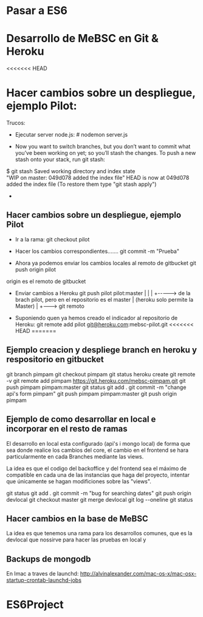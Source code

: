 
Pasar a ES6
===========











Desarrollo de MeBSC en Git & Heroku
====================================
<<<<<<< HEAD

Hacer cambios sobre un despliegue, ejemplo Pilot:
=======
Trucos:
- Ejecutar server node.js: # nodemon server.js

- Now you want to switch branches, but you don’t want to commit what you’ve been working on yet; so you’ll stash the changes. To push a new stash onto your stack, run git stash:

$ git stash
Saved working directory and index state \
  "WIP on master: 049d078 added the index file"
HEAD is now at 049d078 added the index file
(To restore them type "git stash apply")

- 


Hacer cambios sobre un despliegue, ejemplo Pilot
-------------------------------------------------


- Ir a la rama:
git checkout pilot

- Hacer los cambios correspondientes.......
git commit -m "Prueba"


- Ahora ya podemos enviar los cambios locales al remoto de gitbucket
git push origin pilot 

origin es el remoto de gitbucket

- Enviar cambios a Heroku
git push pilot pilot:master
          |       |
          |       +-----> de la brach pilot, pero en el repositorio es el master
          |                   (heroku solo permite la Master)
          |
          +---> git remoto


- Suponiendo quen ya hemos creado el indicador al repositorio de Heroku:
git remote add pilot git@heroku.com:mebsc-pilot.git
<<<<<<< HEAD
=======


Ejemplo creacion y despliege branch en heroku y respositorio en gitbucket
-------------------------------------------------------------------------
git branch pimpam
git checkout pimpam
git status
heroku create
git remote -v
git remote add pimpam https://git.heroku.com/mebsc-pimpam.git
git push pimpam pimpam:master
git status
git add .
git commit -m "change api's form pimpam"
git push pimpam pimpam:master
git push origin pimpam

Ejemplo de como desarrollar en local e incorporar en el resto de ramas
----------------------------------------------------------------------
El desarrollo en local esta configurado (api's i mongo local) de forma que sea donde realice los cambios del core, el cambio en el frontend se hara particularmente en cada Branches mediante las views.

La idea es que el codigo del backoffice y del frontend sea el máximo de compatible en cada una de las instancias que haga del proyecto, intentar que únicamente se hagan modificiones sobre las "views".



git status
git add .
git commit -m "bug for searching dates"
git push origin devlocal
git checkout master
git merge devlocal
git log --oneline
git status



Hacer cambios en la base de MeBSC
---------------------------------

La idea es que tenemos una rama para los desarrollos comunes, que es la devlocal que nossirve para hacer las pruebas en local y 


Backups de mongodb
-------------------
En Imac a traves de launchd:
http://alvinalexander.com/mac-os-x/mac-osx-startup-crontab-launchd-jobs




# ES6Project
